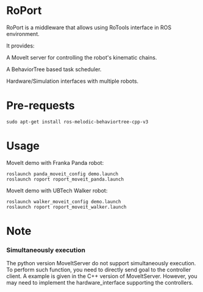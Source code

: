# RoPort

RoPort is a middleware that allows using RoTools interface in ROS environment.

It provides: 

A MoveIt server for controlling the robot's kinematic chains.

A BehaviorTree based task scheduler.

Hardware/Simulation interfaces with multiple robots.

# Pre-requests

```
sudo apt-get install ros-melodic-behaviortree-cpp-v3
```

# Usage

MoveIt demo with Franka Panda robot:

```
roslaunch panda_moveit_config demo.launch
roslaunch roport roport_moveit_panda.launch
```

MoveIt demo with UBTech Walker robot:

```
roslaunch walker_moveit_config demo.launch
roslaunch roport roport_moveit_walker.launch
```

# Note

### Simultaneously execution

The python version MoveItServer do not support simultaneously execution. To
perform such function, you need to directly send goal to the controller client.
A example is given in the C++ version of MoveItServer. However, you may need to
implement the hardware_interface supporting the controllers.